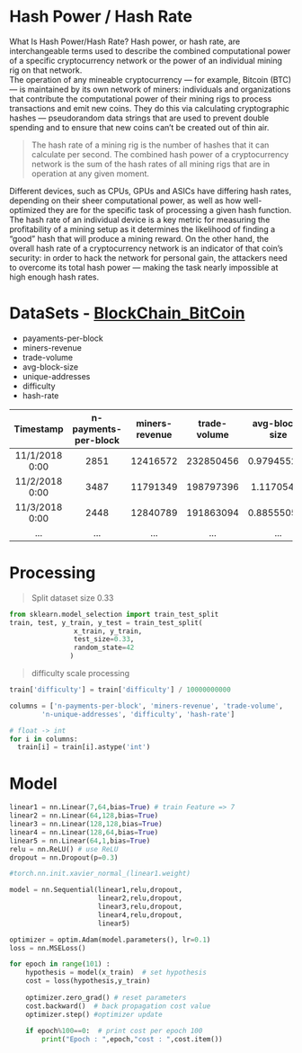 # Hash Power / Hash Rate
What Is Hash Power/Hash Rate?
Hash power, or hash rate, are interchangeable terms used to describe the combined computational power of a specific cryptocurrency network or the power of an individual mining rig on that network.  
The operation of any mineable cryptocurrency — for example, Bitcoin (BTC) — is maintained by its own network of miners: individuals and organizations that contribute the computational power of their mining rigs to process transactions and emit new coins.  They do this via calculating cryptographic hashes — pseudorandom data strings that are used to prevent double spending and to ensure that new coins can’t be created out of thin air.  
>The hash rate of a mining rig is the number of hashes that it can calculate per second. The combined hash power of a cryptocurrency network is the sum of the hash rates of all mining rigs that are in operation at any given moment.

Different devices, such as CPUs, GPUs and ASICs have differing hash rates, depending on their sheer computational power, as well as how well-optimized they are for the specific task of processing a given hash function.
The hash rate of an individual device is a key metric for measuring the profitability of a mining setup as it determines the likelihood of finding a “good” hash that will produce a mining reward. 
On the other hand, the overall hash rate of a cryptocurrency network is an indicator of that coin’s security: in order to hack the network for personal gain, the attackers need to overcome its total hash power — making the task nearly impossible at high enough hash rates.

# DataSets - [BlockChain_BitCoin](https://www.blockchain.com/charts)
- payaments-per-block
- miners-revenue
- trade-volume
- avg-block-size
- unique-addresses
- difficulty
- hash-rate

|Timestamp|n-payments-per-block|miners-revenue|trade-volume|avg-block-size|n-unique-addresses|difficulty|hash-rate|
|:-:|:-:|:-:|:-:|:-:|:-:|:-:|:-:|
|11/1/2018 0:00|2851|12416572|232850456|0.979455208|505058|7.18E+12|51977956|
|11/2/2018 0:00|3487|11791349|198797396|1.11705493|565269|7.18E+12|52845282|
|11/3/2018 0:00|2448|12840789|191863094|0.885550503|453208|7.18E+12|52846859|
|...|...|...|...|...|...|...|...|

# Processing

> Split dataset size 0.33
```python
from sklearn.model_selection import train_test_split
train, test, y_train, y_test = train_test_split(
                x_train, y_train,
                test_size=0.33, 
                random_state=42
               )
```

> difficulty scale processing
```python
train['difficulty'] = train['difficulty'] / 10000000000

columns = ['n-payments-per-block', 'miners-revenue', 'trade-volume',
        'n-unique-addresses', 'difficulty', 'hash-rate']

# float -> int
for i in columns:
  train[i] = train[i].astype('int')
```


# Model
```python
linear1 = nn.Linear(7,64,bias=True) # train Feature => 7
linear2 = nn.Linear(64,128,bias=True)  
linear3 = nn.Linear(128,128,bias=True)  
linear4 = nn.Linear(128,64,bias=True)  
linear5 = nn.Linear(64,1,bias=True)  
relu = nn.ReLU() # use ReLU
dropout = nn.Dropout(p=0.3)

#torch.nn.init.xavier_normal_(linear1.weight)

model = nn.Sequential(linear1,relu,dropout,
                      linear2,relu,dropout,
                      linear3,relu,dropout,
                      linear4,relu,dropout,
                      linear5)

optimizer = optim.Adam(model.parameters(), lr=0.1)
loss = nn.MSELoss()

for epoch in range(101) :
    hypothesis = model(x_train)  # set hypothesis
    cost = loss(hypothesis,y_train)
    
    optimizer.zero_grad() # reset parameters
    cost.backward()  # back propagation cost value
    optimizer.step() #optimizer update
    
    if epoch%100==0:  # print cost per epoch 100
        print("Epoch : ",epoch,"cost : ",cost.item())
        
```
